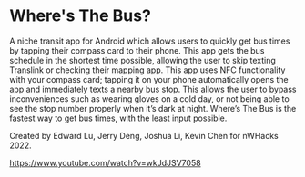 # Where's The Bus?

A niche transit app for Android which allows users to quickly get bus times by tapping their compass card to their phone. 
This app gets the bus schedule in the shortest time possible, allowing the user to skip texting Translink or checking their mapping app.
This app uses NFC functionality with your compass card; tapping it on your phone automatically opens the app and immediately texts a nearby bus stop. 
This allows the user to bypass inconveniences such as wearing gloves on a cold day, or not being able to see the stop number properly when it’s dark at night. 
Where’s The Bus is the fastest way to get bus times, with the least input possible.

Created by Edward Lu, Jerry Deng, Joshua Li, Kevin Chen for nWHacks 2022.

https://www.youtube.com/watch?v=wkJdJSV7058
